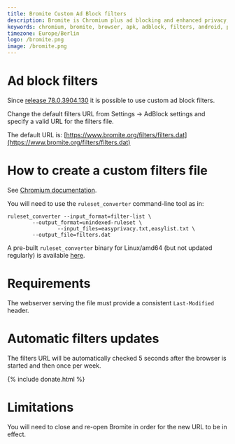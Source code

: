 ```yaml
---
title: Bromite Custom Ad Block filters
description: Bromite is Chromium plus ad blocking and enhanced privacy; take back your browser
keywords: chromium, bromite, browser, apk, adblock, filters, android, privacy
timezone: Europe/Berlin
logo: /bromite.png
image: /bromite.png
---
```

# Ad block filters

Since [release 78.0.3904.130](https://github.com/bromite/bromite/releases/tag/78.0.3904.130) it is possible to use custom ad block filters.

Change the default filters URL from Settings -> AdBlock settings and specify a valid URL for the filters file.

The default URL is: [https://www.bromite.org/filters/filters.dat](https://www.bromite.org/filters/filters.dat)

# How to create a custom filters file

See [Chromium documentation](https://github.com/chromium/chromium/blob/master/components/subresource_filter/FILTER_LIST_GENERATION.md).

You will need to use the `ruleset_converter` command-line tool as in:
```
ruleset_converter --input_format=filter-list \
		--output_format=unindexed-ruleset \
                --input_files=easyprivacy.txt,easylist.txt \
		--output_file=filters.dat
```

A pre-built `ruleset_converter` binary for Linux/amd64 (but not updated regularly) is available [here](https://github.com/bromite/filters/releases/).

# Requirements

The webserver serving the file must provide a consistent `Last-Modified` header.

# Automatic filters updates

The filters URL will be automatically checked 5 seconds after the browser is started and then once per week.

{% include donate.html %}

# Limitations

You will need to close and re-open Bromite in order for the new URL to be in effect.

